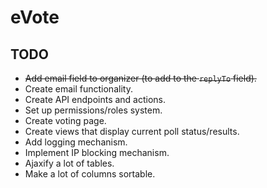 # eVote
## TODO
* ~~Add email field to organizer (to add to the `replyTo` field).~~
* Create email functionality.
* Create API endpoints and actions.
* Set up permissions/roles system.
* Create voting page.
* Create views that display current poll status/results.
* Add logging mechanism.
* Implement IP blocking mechanism.
* Ajaxify a lot of tables.
* Make a lot of columns sortable.
